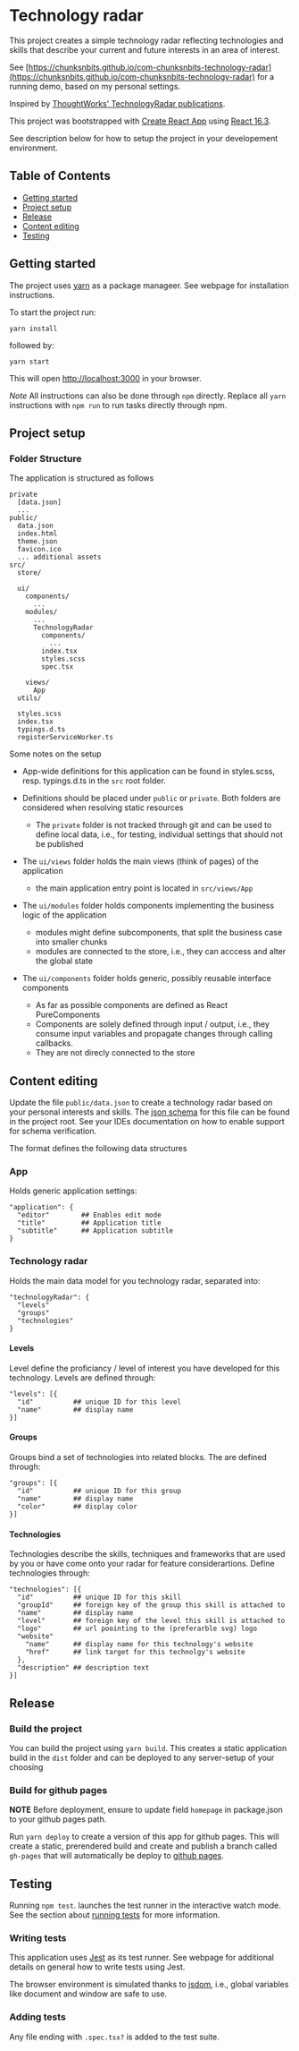 
# Technology radar

This project creates a simple technology radar reflecting technologies and skills that describe your current and future interests in an area of interest.

See [https://chunksnbits.github.io/com-chunksnbits-technology-radar](https://chunksnbits.github.io/com-chunksnbits-technology-radar) for a running demo, based on my personal settings.

Inspired by [ThoughtWorks' TechnologyRadar publications](https://www.thoughtworks.com/de/radar).

This project was bootstrapped with [Create React App](https://github.com/facebookincubator/create-react-app) using [React 16.3](https://5b05c94e0733d530fd1fafe0--reactjs.netlify.com/).

See description below for how to setup the project in your developement environment.

## Table of Contents

- [Getting started](#getting-started)
- [Project setup](#project-setup)
- [Release](#release)
- [Content editing](#content-editing)
- [Testing](#testing)

## Getting started

The project uses [yarn](https://yarnpkg.com/lang/en/) as a package manageer.
See webpage for installation instructions.

To start the project run:

`yarn install`

followed by:

`yarn start`

This will open [http://localhost:3000](http://localhost:3000) in your browser.

*Note* All instructions can also be done through `npm` directly. Replace all `yarn` instructions with `npm run` to run tasks directly through npm.

## Project setup
### Folder Structure

The application is structured as follows

```
private
  [data.json]
  ...
public/
  data.json
  index.html
  theme.json
  favicon.ico
  ... additional assets
src/
  store/

  ui/
    components/
      ...
    modules/
      ...
      TechnologyRadar
        components/
          ...
        index.tsx
        styles.scss
        spec.tsx

    views/
      App
  utils/

  styles.scss
  index.tsx
  typings.d.ts
  registerServiceWorker.ts
```

Some notes on the setup

* App-wide definitions for this application can be found in styles.scss, resp. typings.d.ts in the `src` root folder.
* Definitions should be placed under `public` or `private`. Both folders are considered when resolving static resources
  - The `private` folder is not tracked through git and can be used to define local data, i.e., for testing, individual settings that should not be published

* The `ui/views` folder holds the main views (think of pages) of the application
  - the main application entry point is located in `src/views/App`
* The `ui/modules` folder holds components implementing the business logic of the application
  - modules might define subcomponents, that split the business case into smaller chunks
  - modules are connected to the store, i.e., they can acccess and alter the global state
* The `ui/components` folder holds generic, possibly reusable interface components
  - As far as possible components are defined as React PureComponents
  - Components are solely defined through input / output, i.e., they consume input variables and propagate changes through calling callbacks.
  - They are not direcly connected to the store

## Content editing

Update the file `public/data.json` to create a technology radar based on your personal interests and skills.
The [json schema](http://json-schema.org/) for this file can be found in the project root. See your IDEs documentation on how to enable support for schema verification.

The format defines the following data structures

### App

Holds generic application settings:

```
"application": {
  "editor"        ## Enables edit mode
  "title"         ## Application title
  "subtitle"      ## Application subtitle
}
```

### Technology radar

Holds the main data model for you technology radar, separated into:

```
"technologyRadar": {
  "levels"
  "groups"
  "technologies"
}
```

#### Levels

Level define the proficiancy / level of interest you have developed for this technology.
Levels are defined through:

```
"levels": [{
  "id"          ## unique ID for this level
  "name"        ## display name
}]
```

#### Groups

Groups bind a set of technologies into related blocks. The are defined through:

```
"groups": [{
  "id"          ## unique ID for this group
  "name"        ## display name
  "color"       ## display color
}]
```

#### Technologies

Technologies describe the skills, techniques and frameworks that are used by you or have come onto your radar for feature considerartions.
Define technologies through:

```
"technologies": [{
  "id"          ## unique ID for this skill
  "groupId"     ## foreign key of the group this skill is attached to
  "name"        ## display name
  "level"       ## foreign key of the level this skill is attached to
  "logo"        ## url poointing to the (preferarble svg) logo
  "website"
    "name"      ## display name for this technology's website
    "href"      ## link target for this technolgy's website
  },
  "description" ## description text
}]

```

## Release

### Build the project

You can build the project using `yarn build`.
This creates a static application build in the `dist` folder and can be deployed to any server-setup of your choosing

### Build for github pages

**NOTE** Before deployment, ensure to update field `homepage` in package.json to your github pages path.

Run `yarn deploy` to create a version of this app for github pages. This will create a static, prerendered build and create and publish a branch called `gh-pages` that will automatically be deploy to [github pages](https://pages.github.com/).

## Testing

Running `npm test`. launches the test runner in the interactive watch mode.
See the section about [running tests](#running-tests) for more information.

### Writing tests

This application uses [Jest](https://facebook.github.io/jest/) as its test runner.
See webpage for additional details on general how to write tests using Jest.

The browser environment is simulated thanks to [jsdom](https://github.com/tmpvar/jsdom), i.e., global variables like document and window are safe to use.

### Adding tests

Any file ending with `.spec.tsx?` is added to the test suite.
